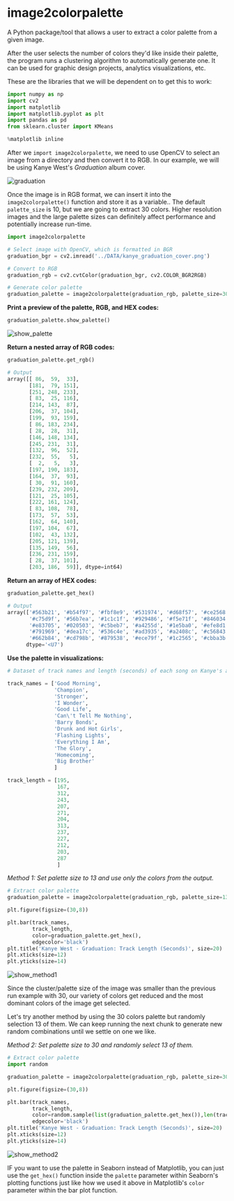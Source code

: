 # image2colorpalette
A Python package/tool that allows a user to extract a color palette from a given image. 

After the user selects the number of colors they'd like inside their palette, the program runs a clustering algorithm to automatically generate one. It can be used for graphic design projects, analytics visualizations, etc.

These are the libraries that we will be dependent on to get this to work:

``` python
import numpy as np
import cv2
import matplotlib
import matplotlib.pyplot as plt
import pandas as pd
from sklearn.cluster import KMeans

%matplotlib inline
```

After we `import image2colorpalette`, we need to use OpenCV to select an image from a directory and then convert it to RGB. In our example, we will be using Kanye West's _Graduation_ album cover.

![graduation](./kanye_graduation_cover.png)

Once the image is in RGB format, we can insert it into the `image2colorpalette()` function and store it as a variable.. The default `palette_size` is 10, but we are going to extract 30 colors. Higher resolution images and the large palette sizes can definitely affect performance and potentially increase run-time.

``` python
import image2colorpalette

# Select image with OpenCV, which is formatted in BGR
graduation_bgr = cv2.imread('../DATA/kanye_graduation_cover.png')

# Convert to RGB
graduation_rgb = cv2.cvtColor(graduation_bgr, cv2.COLOR_BGR2RGB)

# Generate color palette
graduation_palette = image2colorpalette(graduation_rgb, palette_size=30)
```

**Print a preview of the palette, RGB, and HEX codes:**
``` python
graduation_palette.show_palette()
```
![show_palette](./graduation_show_palette.JPG)

**Return a nested array of RGB codes:**
``` python
graduation_palette.get_rgb()
```
``` python
# Output
array([[ 86,  59,  33],
       [181,  79, 151],
       [251, 248, 233],
       [ 83,  25, 116],
       [214, 143,  87],
       [206,  37, 104],
       [199,  93, 159],
       [ 86, 183, 234],
       [ 28,  28,  31],
       [146, 148, 134],
       [245, 231,  31],
       [132,  96,  52],
       [232,  55,   5],
       [  2,   5,   3],
       [197, 190, 183],
       [164,  37,  93],
       [ 30,  91, 160],
       [239, 232, 209],
       [121,  25, 105],
       [222, 161, 124],
       [ 83, 108,  78],
       [173,  57,  53],
       [162,  64, 140],
       [197, 104,  67],
       [102,  43, 132],
       [205, 121, 139],
       [135, 149,  56],
       [236, 231, 159],
       [ 28,  37, 101],
       [203, 186,  59]], dtype=int64)
```

**Return an array of HEX codes:**
``` python
graduation_palette.get_hex()
```
``` python
# Output
array(['#563b21', '#b54f97', '#fbf8e9', '#531974', '#d68f57', '#ce2568',
       '#c75d9f', '#56b7ea', '#1c1c1f', '#929486', '#f5e71f', '#846034',
       '#e83705', '#020503', '#c5beb7', '#a4255d', '#1e5ba0', '#efe8d1',
       '#791969', '#dea17c', '#536c4e', '#ad3935', '#a2408c', '#c56843',
       '#662b84', '#cd798b', '#879538', '#ece79f', '#1c2565', '#cbba3b'],
      dtype='<U7')
```

**Use the palette in visualizations:**
``` python
# Dataset of track names and length (seconds) of each song on Kanye's album.

track_names = ['Good Morning',
               'Champion',
               'Stronger',
               'I Wonder',
               'Good Life',
               'Can\'t Tell Me Nothing',
               'Barry Bonds',
               'Drunk and Hot Girls',
               'Flashing Lights',
               'Everything I Am',
               'The Glory',
               'Homecoming',
               'Big Brother'
               ]

track_length = [195,
                167,
                312,
                243,
                207,
                271,
                204,
                313,
                237,
                227,
                212,
                203,
                287         
                ]
```
_Method 1: Set palette size to 13 and use only the colors from the output._
``` python
# Extract color palette
graduation_palette = image2colorpalette(graduation_rgb, palette_size=13)

plt.figure(figsize=(30,8))

plt.bar(track_names,
        track_length, 
        color=graduation_palette.get_hex(),
        edgecolor='black')
plt.title('Kanye West - Graduation: Track Length (Seconds)', size=20)
plt.xticks(size=12)
plt.yticks(size=14)
```
![show_method1](./example_viz_method_1.png)

Since the cluster/palette size of the image was smaller than the previous run example with 30, our variety of colors get reduced and the most dominant colors of the image get selected.

Let's try another method by using the 30 colors palette but randomly selection 13 of them. We can keep running the next chunk to generate new random combinations until we settle on one we like.

_Method 2: Set palette size to 30 and randomly select 13 of them._
``` python
# Extract color palette
import random

graduation_palette = image2colorpalette(graduation_rgb, palette_size=30)

plt.figure(figsize=(30,8))

plt.bar(track_names,
        track_length, 
        color=random.sample(list(graduation_palette.get_hex()),len(track_names)),
        edgecolor='black')
plt.title('Kanye West - Graduation: Track Length (Seconds)', size=20)
plt.xticks(size=12)
plt.yticks(size=14)
```
![show_method2](./example_viz_method_2.png)

IF you want to use the palette in Seaborn instead of Matplotlib, you can just use the `get_hex()` function inside the `palette` parameter within Seaborn's plotting functions just like how we used it above in Matplotlib's `color` parameter within the bar plot function.
